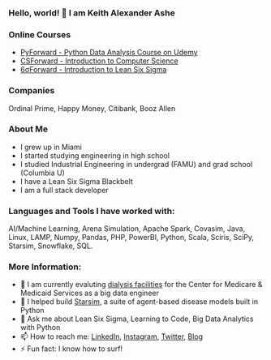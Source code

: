 ### Hello, world! 👋 I am Keith Alexander Ashe

<!--
**kaa2102/kaa2102** is a ✨ _special_ ✨ repository because its `README.md` (this file) appears on your GitHub profile.-->

### Online Courses
- <a href="https://udemy.com/course/pyforward">PyForward - Python Data Analysis Course on Udemy</a>
- <a href="https://udemy.com/course/csforward-zero">CSForward - Introduction to Computer Science</a>
- <a href="https://udemy.com/course/6sigma-forward">6σForward - Introduction to Lean Six Sigma</a>

### Companies
Ordinal Prime, Happy Money, Citibank, Booz Allen

### About Me
* I grew up in Miami
* I started studying engineering in high school
* I studied Industrial Engineering in undergrad (FAMU) and grad school (Columbia U)
* I have a Lean Six Sigma Blackbelt
* I am a full stack developer

### Languages and Tools I have worked with:
AI/Machine Learning, Arena Simulation, Apache Spark, Covasim, Java, Linux, LAMP, Numpy, Pandas, PHP, PowerBI, Python, Scala, Sciris, SciPy, Starsim, Snowflake, SQL.

### More Information:
- 🌱 I am currently evaluting <a href="https://www.cms.gov/medicare/quality/end-stage-renal-disease-esrd-quality-incentive-program">dialysis facilities</a> for the Center for Medicare & Medicaid Services as a big data engineer
- 🌱 I helped build <a href="https://docs.idmod.org/models.html#starsim">Starsim</a>, a suite of agent-based disease models built in Python 
- 💬 Ask me about Lean Six Sigma, Learning to Code, Big Data Analytics with Python
- 📫 How to reach me: <a href="https://www.linkedin.com/in/keithashe">LinkedIn</a>, <a href="https://www.instagram.com/lifeofkaashe">Instagram</a>, <a href="https://www.twitter.com/lifeofkaashe">Twitter</a>, <a href="https://keithashe.medium.com/">Blog</a>
- ⚡ Fun fact: I know how to surf!
